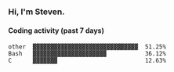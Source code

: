 ### Hi, I'm Steven.

#### Coding activity (past 7 days)
```
other  ▓▓▓▓▓▓▓▓▓▓▓▓▓▓▓▓▓▓▓▓▓▓▓▓▓▓▓▓▓▓  51.25%
Bash   ▓▓▓▓▓▓▓▓▓▓▓▓▓▓▓▓▓▓▓▓▓           36.12%
C      ▓▓▓▓▓▓▓                         12.63%
```
